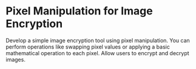 # Pixel Manipulation for Image Encryption
Develop a simple image encryption tool using pixel manipulation. You can perform operations like swapping pixel values or applying a basic mathematical operation to each pixel. Allow users to encrypt and decrypt images.

